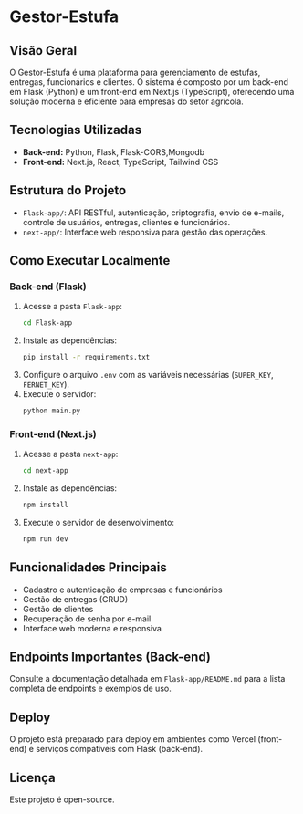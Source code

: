 # Gestor-Estufa

## Visão Geral
O Gestor-Estufa é uma plataforma para gerenciamento de estufas, entregas, funcionários e clientes. O sistema é composto por um back-end em Flask (Python) e um front-end em Next.js (TypeScript), oferecendo uma solução moderna e eficiente para empresas do setor agrícola.

## Tecnologias Utilizadas
- **Back-end:** Python, Flask, Flask-CORS,Mongodb
- **Front-end:** Next.js, React, TypeScript, Tailwind CSS

## Estrutura do Projeto
- `Flask-app/`: API RESTful, autenticação, criptografia, envio de e-mails, controle de usuários, entregas, clientes e funcionários.
- `next-app/`: Interface web responsiva para gestão das operações.

## Como Executar Localmente
### Back-end (Flask)
1. Acesse a pasta `Flask-app`:
   ```bash
   cd Flask-app
   ```
2. Instale as dependências:
   ```bash
   pip install -r requirements.txt
   ```
3. Configure o arquivo `.env` com as variáveis necessárias (`SUPER_KEY`, `FERNET_KEY`).
4. Execute o servidor:
   ```bash
   python main.py
   ```

### Front-end (Next.js)
1. Acesse a pasta `next-app`:
   ```bash
   cd next-app
   ```
2. Instale as dependências:
   ```bash
   npm install
   ```
3. Execute o servidor de desenvolvimento:
   ```bash
   npm run dev
   ```

## Funcionalidades Principais
- Cadastro e autenticação de empresas e funcionários
- Gestão de entregas (CRUD)
- Gestão de clientes
- Recuperação de senha por e-mail
- Interface web moderna e responsiva

## Endpoints Importantes (Back-end)
Consulte a documentação detalhada em `Flask-app/README.md` para a lista completa de endpoints e exemplos de uso.

## Deploy
O projeto está preparado para deploy em ambientes como Vercel (front-end) e serviços compatíveis com Flask (back-end).


## Licença
Este projeto é open-source.
